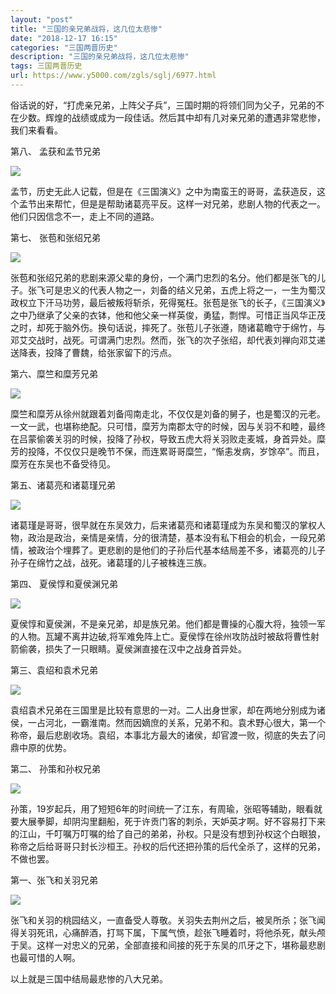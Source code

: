 ```yaml
---
layout: "post"
title: "三国的亲兄弟战将，这几位太悲惨"
date: "2018-12-17 16:15"
categories: "三国两晋历史"
description: "三国的亲兄弟战将，这几位太悲惨"
tags: 三国两晋历史
url: https://www.y5000.com/zgls/sglj/6977.html
---
```






俗话说的好，“打虎亲兄弟，上阵父子兵”，三国时期的将领们同为父子，兄弟的不在少数。辉煌的战绩或成为一段佳话。然后其中却有几对亲兄弟的遭遇非常悲惨，我们来看看。

第八、 孟获和孟节兄弟

![](https://img.y5000.com/uploads/allimg/161212/8-161212094030261.jpg)

孟节，历史无此人记载，但是在《三国演义》之中为南蛮王的哥哥，孟获造反，这个孟节出来帮忙，但是是帮助诸葛亮平反。这样一对兄弟，悲剧人物的代表之一。他们只因信念不一，走上不同的道路。

第七、 张苞和张绍兄弟

![](https://img.y5000.com/uploads/allimg/161212/8-1612120940211a.jpg)

张苞和张绍兄弟的悲剧来源父辈的身份，一个满门忠烈的名分。他们都是张飞的儿子。张飞可是忠义的代表人物之一，刘备的结义兄弟，五虎上将之一，一生为蜀汉政权立下汗马功劳，最后被叛将斩杀，死得冤枉。张苞是张飞的长子，《三国演义》之中乃继承了父亲的衣钵，他和他父亲一样英俊，勇猛，剽悍。可惜正当风华正茂之时，却死于脑外伤。换句话说，摔死了。张苞儿子张遵，随诸葛瞻守于绵竹，与邓艾交战时，战死。可谓满门忠烈。然而，张飞的次子张绍，却代表刘禅向邓艾递送降表，投降了曹魏，给张家留下的污点。

第六、糜竺和糜芳兄弟

![](https://img.y5000.com/uploads/allimg/161212/8-161212094011129.jpg)

糜竺和糜芳从徐州就跟着刘备闯南走北，不仅仅是刘备的舅子，也是蜀汉的元老。一文一武，也堪称绝配。只可惜，糜芳为南郡太守的时候，因与关羽不和睦，最终在吕蒙偷袭关羽的时候，投降了孙权，导致五虎大将关羽败走麦城，身首异处。糜芳的投降，不仅仅只是晚节不保，而连累哥哥糜竺，“惭恚发病，岁馀卒”。而且，糜芳在东吴也不备受待见。

第五、诸葛亮和诸葛瑾兄弟

![](https://img.y5000.com/uploads/allimg/161212/8-161212094001213.jpg)

诸葛瑾是哥哥，很早就在东吴效力，后来诸葛亮和诸葛瑾成为东吴和蜀汉的掌权人物，政治是政治，亲情是亲情，分的很清楚，基本没有私下相会的机会，一段兄弟情，被政治个埋葬了。更悲剧的是他们的子孙后代基本结局差不多，诸葛亮的儿子孙子在绵竹之战，战死。诸葛瑾的儿子被株连三族。

第四、 夏侯惇和夏侯渊兄弟

![](https://img.y5000.com/uploads/allimg/161212/8-1612120939531W.jpg)

夏侯惇和夏侯渊，不是亲兄弟，却是族兄弟。他们都是曹操的心腹大将，独领一军的人物。瓦罐不离井边破,将军难免阵上亡。夏侯惇在徐州攻防战时被敌将曹性射箭偷袭，损失了一只眼睛。夏侯渊直接在汉中之战身首异处。

第三、袁绍和袁术兄弟

![](https://img.y5000.com/uploads/allimg/161212/8-161212093944R8.jpg)

袁绍袁术兄弟在三国里是比较有意思的一对。二人出身世家，却在两地分别成为诸侯，一占河北，一霸淮南。然而因嫡庶的关系，兄弟不和。袁术野心很大，第一个称帝，最后悲剧收场。袁绍，本事北方最大的诸侯，却官渡一败，彻底的失去了问鼎中原的优势。

第二、 孙策和孙权兄弟

![](https://img.y5000.com/uploads/allimg/161212/8-161212093933164.jpg)

孙策，19岁起兵，用了短短6年的时间统一了江东，有周瑜，张昭等辅助，眼看就要大展拳脚，却阴沟里翻船，死于许贡门客的刺杀，天妒英才啊。好不容易打下来的江山，千叮嘱万叮嘱的给了自己的弟弟，孙权。只是没有想到孙权这个白眼狼，称帝之后给哥哥只封长沙桓王。孙权的后代还把孙策的后代全杀了，这样的兄弟，不做也罢。

第一、张飞和关羽兄弟

![](https://img.y5000.com/uploads/allimg/161212/8-161212093925938.jpg)

张飞和关羽的桃园结义，一直备受人尊敬。关羽失去荆州之后，被吴所杀；张飞闻得关羽死讯，心痛醉酒，打骂下属，下属气愤，趁张飞睡着时，将他杀死，献头颅于吴。这样一对忠义的兄弟，全部直接和间接的死于东吴的爪牙之下，堪称最悲剧也最可惜的人啊。

以上就是三国中结局最悲惨的八大兄弟。
